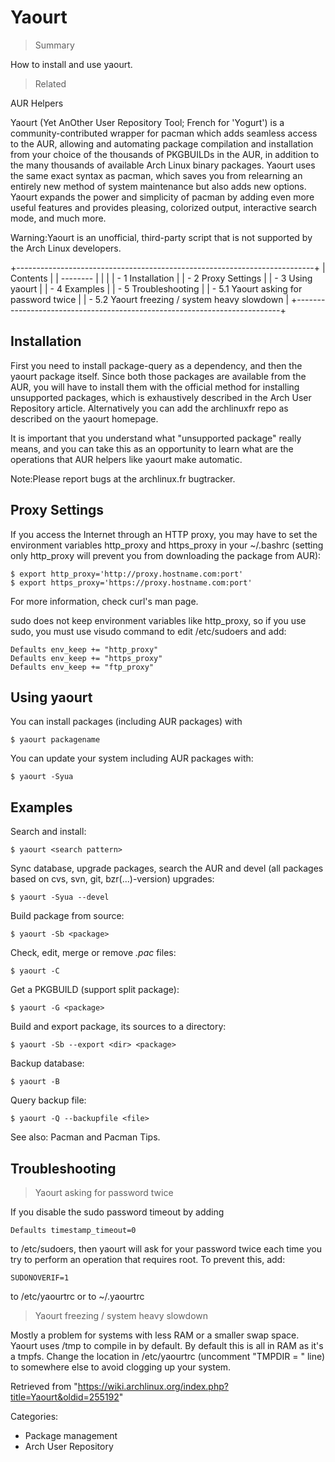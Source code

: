 Yaourt
======

> Summary

How to install and use yaourt.

> Related

AUR Helpers

Yaourt (Yet AnOther User Repository Tool; French for 'Yogurt') is a
community-contributed wrapper for pacman which adds seamless access to
the AUR, allowing and automating package compilation and installation
from your choice of the thousands of PKGBUILDs in the AUR, in addition
to the many thousands of available Arch Linux binary packages. Yaourt
uses the same exact syntax as pacman, which saves you from relearning an
entirely new method of system maintenance but also adds new options.
Yaourt expands the power and simplicity of pacman by adding even more
useful features and provides pleasing, colorized output, interactive
search mode, and much more.

Warning:Yaourt is an unofficial, third-party script that is not
supported by the Arch Linux developers.

+--------------------------------------------------------------------------+
| Contents                                                                 |
| --------                                                                 |
|                                                                          |
| -   1 Installation                                                       |
| -   2 Proxy Settings                                                     |
| -   3 Using yaourt                                                       |
| -   4 Examples                                                           |
| -   5 Troubleshooting                                                    |
|     -   5.1 Yaourt asking for password twice                             |
|     -   5.2 Yaourt freezing / system heavy slowdown                      |
+--------------------------------------------------------------------------+

Installation
------------

First you need to install package-query as a dependency, and then the
yaourt package itself. Since both those packages are available from the
AUR, you will have to install them with the official method for
installing unsupported packages, which is exhaustively described in the
Arch User Repository article. Alternatively you can add the archlinuxfr
repo as described on the yaourt homepage.

It is important that you understand what "unsupported package" really
means, and you can take this as an opportunity to learn what are the
operations that AUR helpers like yaourt make automatic.

Note:Please report bugs at the archlinux.fr bugtracker.

Proxy Settings
--------------

If you access the Internet through an HTTP proxy, you may have to set
the environment variables http_proxy and https_proxy in your ~/.bashrc
(setting only http_proxy will prevent you from downloading the package
from AUR):

    $ export http_proxy='http://proxy.hostname.com:port'
    $ export https_proxy='https://proxy.hostname.com:port'

For more information, check curl's man page.

sudo does not keep environment variables like http_proxy, so if you use
sudo, you must use visudo command to edit /etc/sudoers and add:

    Defaults env_keep += "http_proxy"
    Defaults env_keep += "https_proxy"
    Defaults env_keep += "ftp_proxy"

Using yaourt
------------

You can install packages (including AUR packages) with

    $ yaourt packagename

You can update your system including AUR packages with:

    $ yaourt -Syua

Examples
--------

Search and install:

    $ yaourt <search pattern>

Sync database, upgrade packages, search the AUR and devel (all packages
based on cvs, svn, git, bzr(...)-version) upgrades:

    $ yaourt -Syua --devel 

Build package from source:

    $ yaourt -Sb <package>

Check, edit, merge or remove *.pac* files:

    $ yaourt -C

Get a PKGBUILD (support split package):

    $ yaourt -G <package>

Build and export package, its sources to a directory:

    $ yaourt -Sb --export <dir> <package>

Backup database:

    $ yaourt -B

Query backup file:

    $ yaourt -Q --backupfile <file>

See also: Pacman and Pacman Tips.

Troubleshooting
---------------

> Yaourt asking for password twice

If you disable the sudo password timeout by adding

    Defaults timestamp_timeout=0

to /etc/sudoers, then yaourt will ask for your password twice each time
you try to perform an operation that requires root. To prevent this,
add:

    SUDONOVERIF=1

to /etc/yaourtrc or to ~/.yaourtrc

> Yaourt freezing / system heavy slowdown

Mostly a problem for systems with less RAM or a smaller swap space.
Yaourt uses /tmp to compile in by default. By default this is all in RAM
as it's a tmpfs. Change the location in /etc/yaourtrc (uncomment "TMPDIR
= " line) to somewhere else to avoid clogging up your system.

Retrieved from
"https://wiki.archlinux.org/index.php?title=Yaourt&oldid=255192"

Categories:

-   Package management
-   Arch User Repository
